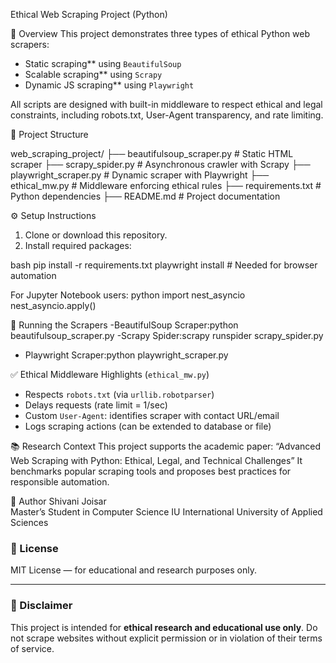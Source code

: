 Ethical Web Scraping Project (Python)

📌 Overview
This project demonstrates three types of ethical Python web scrapers:
- Static scraping** using `BeautifulSoup`
- Scalable scraping** using `Scrapy`
- Dynamic JS scraping** using `Playwright`

All scripts are designed with built-in middleware to respect ethical and legal constraints, including robots.txt, User-Agent transparency, and rate limiting.

📁 Project Structure

web_scraping_project/
├── beautifulsoup_scraper.py      # Static HTML scraper
├── scrapy_spider.py              # Asynchronous crawler with Scrapy
├── playwright_scraper.py         # Dynamic scraper with Playwright
├── ethical_mw.py                 # Middleware enforcing ethical rules
├── requirements.txt              # Python dependencies
├── README.md                     # Project documentation

⚙️ Setup Instructions
1. Clone or download this repository.
2. Install required packages:

bash
pip install -r requirements.txt
playwright install  # Needed for browser automation

For Jupyter Notebook users:
python
import nest_asyncio
nest_asyncio.apply()

🚀 Running the Scrapers
-BeautifulSoup Scraper:python beautifulsoup_scraper.py
-Scrapy Spider:scrapy runspider scrapy_spider.py
- Playwright Scraper:python playwright_scraper.py

✅ Ethical Middleware Highlights (`ethical_mw.py`)
- Respects `robots.txt` (via `urllib.robotparser`)
- Delays requests (rate limit = 1/sec)
- Custom `User-Agent`: identifies scraper with contact URL/email
- Logs scraping actions (can be extended to database or file)

📚 Research Context
This project supports the academic paper:
“Advanced Web Scraping with Python: Ethical, Legal, and Technical Challenges”
It benchmarks popular scraping tools and proposes best practices for responsible automation.

👤 Author
Shivani Joisar  
Master’s Student in Computer Science 
IU International University of Applied Sciences


### 🪪 License
MIT License — for educational and research purposes only.

---

### 🛑 Disclaimer
This project is intended for **ethical research and educational use only**. Do not scrape websites without explicit permission or in violation of their terms of service.
